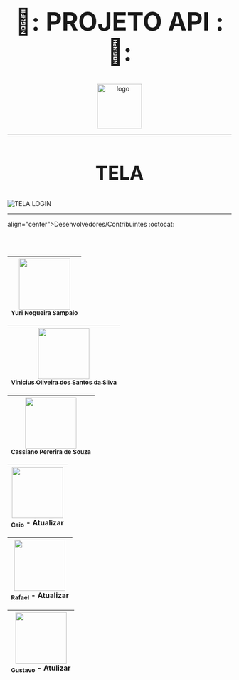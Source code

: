 # <div align="center"><h1>🤖: PROJETO API :🤖:</h1></div>


 <p align="center">
  <img src="templates/static/geral/img/logo.png" alt="logo" style="width: 100px;">
</p>

___

# <div align="center"><h2> TELA </h2></div>
![TELA LOGIN](img_readme/cadastrar.png)

___




 <div> 
   align="center">Desenvolvedores/Contribuintes :octocat:
   
  <br></br>

  | [<img src="https://avatars.githubusercontent.com/u/102839085?s=400&u=ca12d62cdc893b83486100dc979f339f05ac5865&v=4" width=115><br><sub>Yuri Nogueira Sampaio</sub>](https://github.com/YuriSampaio10)
| :---: |

| [<img src="https://avatars.githubusercontent.com/u/103079657?v=4" width=115><br><sub>Vinicius Oliveira dos Santos da Silva</sub>](https://github.com/MaximussZ8)
| :---: |

| [<img src="https://avatars.githubusercontent.com/u/232715242?v=4" width=115><br><sub>Cassiano Pererira de Souza</sub>](https://github.com/Kassino02k)
| :---: |

| [<img src="https://avatars.githubusercontent.com/u/206223227?v=4" width=115><br><sub>Caio</sub>](https://github.com/MaximussZ8) - Atualizar
| :---: |


| [<img src="https://avatars.githubusercontent.com/u/148083115?v=4" width=115><br><sub>Rafael</sub>](https://github.com/MaximussZ8) - Atualizar
| :---: |

| [<img src="https://avatars.githubusercontent.com/u/233599097?v=4" width=115><br><sub>Gustavo</sub>](https://github.com/MaximussZ8) - Atulizar
| :---: |

   
 </div>

